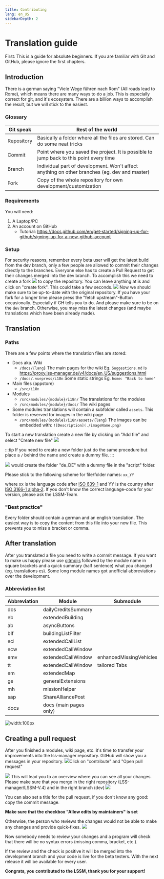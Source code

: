 ```yaml
---
title: Contributing
lang: en_US
sidebarDepth: 2
---
```


# Translation guide
First: This is a guide for absolute beginners. If you are familiar with Git and GitHub, please ignore the first chapters.

## Introduction
There is a german saying "Viele Wege führen nach Rom" (All roads lead to Rome), which means there are many ways to do a job. This is especially correct for git, and it's ecosystem. There are a billion ways to accomplish the result, but we will stick to the easiest.

### Glossary

| Git speak  | Rest of the world                                                                            |
|------------|----------------------------------------------------------------------------------------------|
| Repository | Basically a folder where all the files are stored. Can do some neat tricks                   |
| Commit     | Point where you saved the project. It is possible to jump back to this point every time      |
| Branch     | Individual part of development. Won't affect anything on other branches (eg. dev and master) |
| Fork       | Copy of the whole repository for own development/customization                               |


### Requirements
You will need:
 1. A Laptop/PC
 2. An account on GitHub
	 -  Tutorial: https://docs.github.com/en/get-started/signing-up-for-github/signing-up-for-a-new-github-account

### Setup
For security reasons, remember every beta user will get the latest build from the dev branch, only a few people are allowed to commit their changes directly to the branches. Everyone else has to create a Pull Request to get their changes merged into the dev branch. To accomplish this we need to create a fork
![](./images/GH_fork.png) to copy the repository. You can leave anything at is and click on "create fork". This could take a few seconds.
![](./images/GH_fork_settings.png)
Now we should make sure to be up-to-date with the original repository. If you have your fork for a longer time please press the "fetch upstream"-Button occasionally. Especially if GH tells you to do. And please make sure to be on the `dev` branch. Otherwise, you may miss the latest changes (and maybe translations which have been already made).

## Translation

### Paths
There are a few points where the translation files are stored:
- Docs aka. Wiki
	 - `/docs/{lang}`  The main pages for the wiki 
Eg. `Suggestions.md` is https://proxy.lss-manager.de/v4/docs/en_US/suggestions.html
	-  `/docs/.vuepress/i18n` Some static strings
Eg. `home: "Back to home"`
- Main files (appstore)
	-  `/src/i18n`
- Modules
	- `/src/modules/{module}/i18n/` The translations for the modules
	-  `/src/modules/{module}/docs/` The wiki pages
- Some modules translations will contain a subfolder called `assets`. This folder is reserved for images in the wiki page
	- `/src/modules/{module}/i18n/assets/{lang}` 
	The images can be embedded with:
	 `![Description](./imageName.png)`

To start a new translation create a new file by clicking on "Add file" and select "Create new file"
![](./images/GH_create_new_file.png)

:::tip
If you need to create a new folder just do the same procedure but place a `/` behind the name and create a dummy file.
:::

![](./images/GH_create_Folder.png)
would create the folder "de_DE" with a dummy file in the "script" folder.

Please stick to the following scheme for file/folder names:
`xx_YY`

where xx is the language code after [ISO 639-1](https://en.wikipedia.org/wiki/List_of_ISO_639-1_codes) and YY is the country after [ISO 3166-1 alpha-2](https://en.wikipedia.org/wiki/ISO_3166-1_alpha-2#Officially_assigned_code_elements). If you don't know the correct language-code for your version, please ask the LSSM-Team.

### "Best practice"
Every folder should contain a german and an english translation. The easiest way is to copy the content from this file into your new file. This prevents you to miss a bracket or comma.

## After translation
After you translated a file you need to write a commit message. If you want to make us happy please use [gitmojis](https://gitmoji.dev) followed by the module name in square brackets and a quick summary (half sentence) what you changed (eg. translations es). Some long module names got unofficial abbreviations over the development.

### Abbreviation list
| Abbreviation | Module                 | Submodule               |
|--------------|------------------------|-------------------------|
| dcs          | dailyCreditsSummary    ||
| eb           | extendedBuilding       ||
| ab           | asyncButtons           ||
| blf          | buildingListFilter     ||
| ecl          | extendedCallList       ||
| ecw          | extendedCallWindow     ||
| emv          | extendedCallWindow     | enhancedMissingVehicles |
| tt           | extendedCallWindow     | tailored Tabs           |
| em           | extendedMap            ||
| ge           | generalExtensions      ||
| mh           | missionHelper          ||
| sap          | ShareAlliancePost      ||
| docs         | docs (main pages only) ||

![width:100px](./images/GH_commit_msg.png)

## Creating a pull request

After you finished a modules, wiki page, etc. it's time to transfer your improvements into the lss-manager repository. GitHub will show you a messages in your repository.
![](./images/GH_create_pr.png)Click on "contribute" and "Open pull request"

![](./images/GH_create_pr_2.png)
This will lead you to an overview where you can see all your changes. Please make sure that you merge in the right repository (LSS-manager/LSSM-V.4) and in the right branch (dev)
![](./images/GH_create_pr_3.png)

You can also set a title for the pull request, if you don't know any good: copy the commit message.

**Make sure that the checkbox "Allow edits by maintainers" is set**

Otherwise, the person who reviews the changes would not be able to make any changes and provide quick-fixes.
![](./images/GH_create_pr_4.png)

Now somebody needs to review your changes and a program will check that there will be no syntax errors (missing comma, bracket, etc.).

If the review and the check is positive it will be merged into the development branch and your code is live for the beta testers. With the next release it will be available for every user.

**Congrats, you contributed to the LSSM, thank you for your support!**
